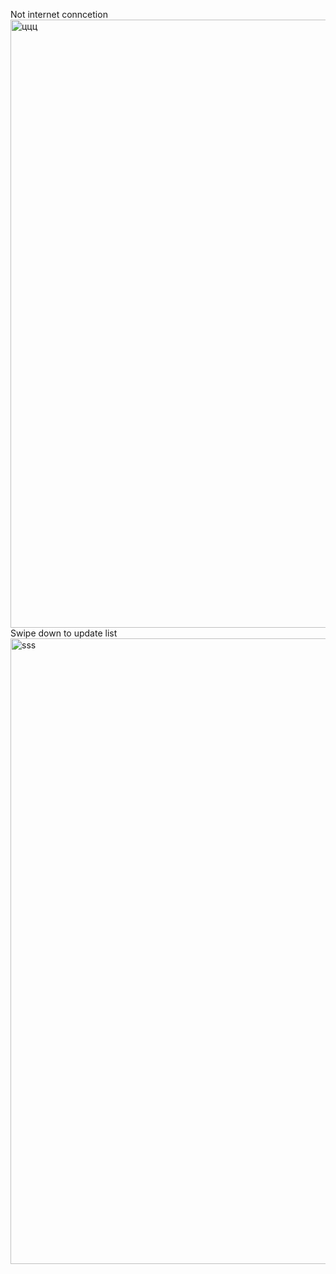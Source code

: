 Not internet conncetion
<img width="551" height="973" alt="ццц" src="https://github.com/user-attachments/assets/ad84932e-6e7e-476b-ab09-1a3e0f720d21" />
Swipe down to update list
<img width="548" height="1001" alt="sss" src="https://github.com/user-attachments/assets/4555ea7e-49f5-4f64-96f4-451a3fa564b5" />

